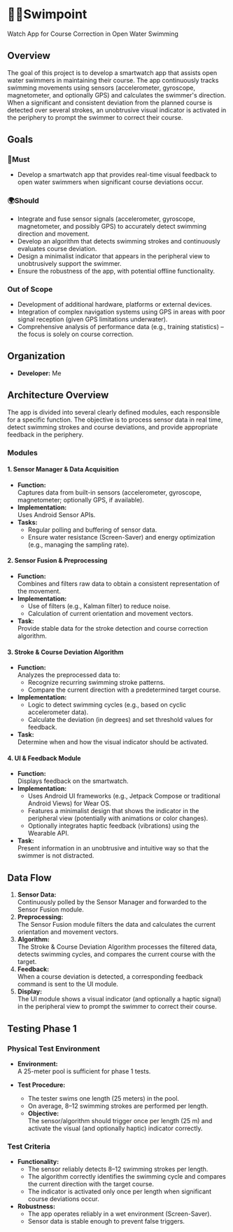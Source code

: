 # 🏊‍♂️Swimpoint
Watch App for Course Correction in Open Water Swimming

## Overview

The goal of this project is to develop a smartwatch app that assists open water swimmers in maintaining their course. The app continuously tracks swimming movements using sensors (accelerometer, gyroscope, magnetometer, and optionally GPS) and calculates the swimmer's direction. When a significant and consistent deviation from the planned course is detected over several strokes, an unobtrusive visual indicator is activated in the periphery to prompt the swimmer to correct their course.

## Goals

### 📱Must
- Develop a smartwatch app that provides real-time visual feedback to open water swimmers when significant course deviations occur.

### 🌍Should
- Integrate and fuse sensor signals (accelerometer, gyroscope, magnetometer, and possibly GPS) to accurately detect swimming direction and movement.
- Develop an algorithm that detects swimming strokes and continuously evaluates course deviation.
- Design a minimalist indicator that appears in the peripheral view to unobtrusively support the swimmer.
- Ensure the robustness of the app, with potential offline functionality.

### Out of Scope
- Development of additional hardware, platforms or external devices.
- Integration of complex navigation systems using GPS in areas with poor signal reception (given GPS limitations underwater).
- Comprehensive analysis of performance data (e.g., training statistics) – the focus is solely on course correction.

## Organization

- **Developer:** Me

## Architecture Overview

The app is divided into several clearly defined modules, each responsible for a specific function. The objective is to process sensor data in real time, detect swimming strokes and course deviations, and provide appropriate feedback in the periphery.

### Modules

#### 1. Sensor Manager & Data Acquisition
- **Function:**  
  Captures data from built-in sensors (accelerometer, gyroscope, magnetometer; optionally GPS, if available).
- **Implementation:**  
  Uses Android Sensor APIs.
- **Tasks:**
  - Regular polling and buffering of sensor data.
  - Ensure water resistance (Screen-Saver) and energy optimization (e.g., managing the sampling rate).

#### 2. Sensor Fusion & Preprocessing
- **Function:**  
  Combines and filters raw data to obtain a consistent representation of the movement.
- **Implementation:**  
  - Use of filters (e.g., Kalman filter) to reduce noise.
  - Calculation of current orientation and movement vectors.
- **Task:**  
  Provide stable data for the stroke detection and course correction algorithm.

#### 3. Stroke & Course Deviation Algorithm
- **Function:**  
  Analyzes the preprocessed data to:
  - Recognize recurring swimming stroke patterns.
  - Compare the current direction with a predetermined target course.
- **Implementation:**  
  - Logic to detect swimming cycles (e.g., based on cyclic accelerometer data).
  - Calculate the deviation (in degrees) and set threshold values for feedback.
- **Task:**  
  Determine when and how the visual indicator should be activated.

#### 4. UI & Feedback Module
- **Function:**  
  Displays feedback on the smartwatch.
- **Implementation:**  
  - Uses Android UI frameworks (e.g., Jetpack Compose or traditional Android Views) for Wear OS.
  - Features a minimalist design that shows the indicator in the peripheral view (potentially with animations or color changes).
  - Optionally integrates haptic feedback (vibrations) using the Wearable API.
- **Task:**  
  Present information in an unobtrusive and intuitive way so that the swimmer is not distracted.

## Data Flow

1. **Sensor Data:**  
   Continuously polled by the Sensor Manager and forwarded to the Sensor Fusion module.
2. **Preprocessing:**  
   The Sensor Fusion module filters the data and calculates the current orientation and movement vectors.
3. **Algorithm:**  
   The Stroke & Course Deviation Algorithm processes the filtered data, detects swimming cycles, and compares the current course with the target.
4. **Feedback:**  
   When a course deviation is detected, a corresponding feedback command is sent to the UI module.
5. **Display:**  
   The UI module shows a visual indicator (and optionally a haptic signal) in the peripheral view to prompt the swimmer to correct their course.

## Testing Phase 1

### Physical Test Environment
- **Environment:**  
  A 25-meter pool is sufficient for phase 1 tests.
  
- **Test Procedure:**
  - The tester swims one length (25 meters) in the pool.
  - On average, 8–12 swimming strokes are performed per length.
  - **Objective:**  
    The sensor/algorithm should trigger once per length (25 m) and activate the visual (and optionally haptic) indicator correctly.

### Test Criteria
- **Functionality:**
  - The sensor reliably detects 8–12 swimming strokes per length.
  - The algorithm correctly identifies the swimming cycle and compares the current direction with the target course.
  - The indicator is activated only once per length when significant course deviations occur.
- **Robustness:**
  - The app operates reliably in a wet environment (Screen-Saver).
  - Sensor data is stable enough to prevent false triggers.
